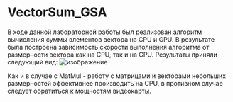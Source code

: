 # VectorSum_GSA

В ходе данной лабораторной работы был реализован алгоритм вычисления суммы элементов вектора на CPU и GPU.
В результате была построена зависимость скорости выполнения алгоритма от размерности вектора как на CPU, так и на GPU.
Результаты приняли следующий вид:
![изображение](https://github.com/DekartVan/VectorSum_GSA/assets/60447026/22110443-087f-4c27-800f-abd16173c609)

Как и в случае с MatMul - работу с матрицами и векторами небольших размерностей эффективнее производить на CPU, в противном случае следует обратиться к мощностям видеокарты.  
